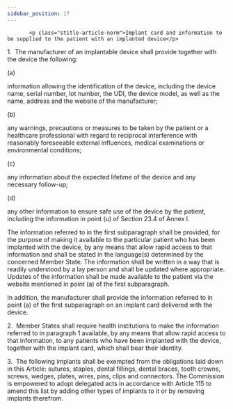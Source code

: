 ```yaml
---
sidebar_position: 17
---
```

           <p class="stitle-article-norm">Implant card and information to be supplied to the patient with an implanted device</p>
   <p class="norm">1.&nbsp;&nbsp;The manufacturer of an implantable device shall provide together with the device the following:</p>
   <div class="grid-container grid-list">
      <div class="list grid-list-column-1">
         <span>(a)&nbsp;</span>
      </div>
      <div class="grid-list-column-2">
         <p class="norm">information allowing the identification of the 
device, including the device name, serial number, lot number, the UDI, 
the device model, as well as the name, address and the website of the 
manufacturer;</p>
      </div>
   </div>
   <div class="grid-container grid-list">
      <div class="list grid-list-column-1">
         <span>(b)&nbsp;</span>
      </div>
      <div class="grid-list-column-2">
         <p class="norm">any warnings, precautions or measures to be 
taken by the patient or a healthcare professional with regard to 
reciprocal interference with reasonably foreseeable external influences,
 medical examinations or environmental conditions;</p>
      </div>
   </div>
   <div class="grid-container grid-list">
      <div class="list grid-list-column-1">
         <span>(c)&nbsp;</span>
      </div>
      <div class="grid-list-column-2">
         <p class="norm">any information about the expected lifetime of the device and any necessary follow-up;</p>
      </div>
   </div>
   <div class="grid-container grid-list">
      <div class="list grid-list-column-1">
         <span>(d)&nbsp;</span>
      </div>
      <div class="grid-list-column-2">
         <p class="norm">any other information to ensure safe use of the
 device by the patient, including the information in point&nbsp;(u) of 
Section&nbsp;23.4 of Annex&nbsp;I.</p>
      </div>
   </div>
   <p class="norm">The information referred to in the first 
subparagraph&nbsp;shall be provided, for the purpose of making it 
available to the particular patient who has been implanted with the 
device, by any means that allow rapid access to that information and 
shall be stated in the language(s) determined by the concerned 
Member&nbsp;State. The information shall be written in a way that is 
readily understood by a lay person and shall be updated where 
appropriate. Updates of the information shall be made available to the 
patient via the website mentioned in point&nbsp;(a) of the first 
subparagraph.</p>
   <p class="norm">In addition, the manufacturer shall provide the 
information referred to in point&nbsp;(a) of the first 
subparagraph&nbsp;on an implant card delivered with the device.</p>
   <p class="norm">2.&nbsp;&nbsp;Member&nbsp;States shall require health
 institutions to make the information referred to in paragraph&nbsp;1 
available, by any means that allow rapid access to that information, to 
any patients who have been implanted with the device, together with the 
implant card, which shall bear their identity.</p>
   <p class="norm">3.&nbsp;&nbsp;The following implants shall be 
exempted from the obligations laid down in this Article: sutures, 
staples, dental fillings, dental braces, tooth crowns, screws, wedges, 
plates, wires, pins, clips and connectors. The Commission is empowered 
to adopt delegated acts in accordance with Article&nbsp;115 to amend 
this list by adding other types of implants to it or by removing 
implants therefrom.</p>
